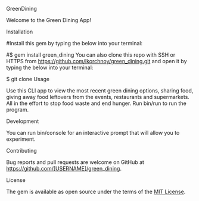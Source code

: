 GreenDining

Welcome to the Green Dining App!

Installation

#Install this gem by typing the below into your terminal:

#$ gem install green_dining
You can also clone this repo with SSH or HTTPS from https://github.com/lkorchnoy/green_dining.git and open it by typing the below into your terminal:

$ git clone <paste the copied text here>
Usage


Use this CLI app to view the most recent green dining options, sharing food, giving away food leftovers from the events, restaurants and supermarkets.  All in the effort to stop food waste and end hunger. Run bin/run to run the program.

Development

You can run bin/console for an interactive prompt that will allow you to experiment.

Contributing

Bug reports and pull requests are welcome on GitHub at https://github.com/[USERNAME]/green_dining.


License

The gem is available as open source under the terms of the [MIT License](https://opensource.org/licenses/MIT).





